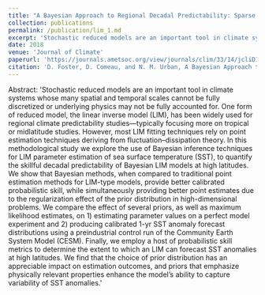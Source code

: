 ```yaml
---
title: "A Bayesian Approach to Regional Decadal Predictability: Sparse Parameter Estimation in High-Dimensional Linear Inverse Models of High-Latitude Sea Surface Temperature Variability"
collection: publications
permalink: /publication/lim_1.md
excerpt: 'Stochastic reduced models are an important tool in climate systems whose many spatial and temporal scales cannot be fully discretized or underlying physics may not be fully accounted for. One form of reduced model, the linear inverse model (LIM), has been widely used for regional climate predictability studies—typically focusing more on tropical or midlatitude studies. However, most LIM fitting techniques rely on point estimation techniques deriving from fluctuation–dissipation theory. In this methodological study we explore the use of Bayesian inference techniques for LIM parameter estimation of sea surface temperature (SST), to quantify the skillful decadal predictability of Bayesian LIM models at high latitudes. We show that Bayesian methods, when compared to traditional point estimation methods for LIM-type models, provide better calibrated probabilistic skill, while simultaneously providing better point estimates due to the regularization effect of the prior distribution in high-dimensional problems. We compare the effect of several priors, as well as maximum likelihood estimates, on 1) estimating parameter values on a perfect model experiment and 2) producing calibrated 1-yr SST anomaly forecast distributions using a preindustrial control run of the Community Earth System Model (CESM). Finally, we employ a host of probabilistic skill metrics to determine the extent to which an LIM can forecast SST anomalies at high latitudes. We find that the choice of prior distribution has an appreciable impact on estimation outcomes, and priors that emphasize physically relevant properties enhance the model’s ability to capture variability of SST anomalies.'
date: 2018
venue: 'Journal of Climate'
paperurl: 'https://journals.ametsoc.org/view/journals/clim/33/14/jcliD190769.xml'
citation: 'D. Foster, D. Comeau, and N. M. Urban, A Bayesian Approach to Regional Decadal Predictability: Sparse Parameter Estimation in High-Dimensional Linear Inverse Models of High-Latitude Sea Surface Temperature Variability, \textit{J. Climate}, 33,  6065-6081.'
---
```


Abstract: 
'Stochastic reduced models are an important tool in climate systems whose many spatial and temporal scales cannot be fully discretized or underlying physics may not be fully accounted for. One form of reduced model, the linear inverse model (LIM), has been widely used for regional climate predictability studies—typically focusing more on tropical or midlatitude studies. However, most LIM fitting techniques rely on point estimation techniques deriving from fluctuation–dissipation theory. In this methodological study we explore the use of Bayesian inference techniques for LIM parameter estimation of sea surface temperature (SST), to quantify the skillful decadal predictability of Bayesian LIM models at high latitudes. We show that Bayesian methods, when compared to traditional point estimation methods for LIM-type models, provide better calibrated probabilistic skill, while simultaneously providing better point estimates due to the regularization effect of the prior distribution in high-dimensional problems. We compare the effect of several priors, as well as maximum likelihood estimates, on 1) estimating parameter values on a perfect model experiment and 2) producing calibrated 1-yr SST anomaly forecast distributions using a preindustrial control run of the Community Earth System Model (CESM). Finally, we employ a host of probabilistic skill metrics to determine the extent to which an LIM can forecast SST anomalies at high latitudes. We find that the choice of prior distribution has an appreciable impact on estimation outcomes, and priors that emphasize physically relevant properties enhance the model’s ability to capture variability of SST anomalies.'


